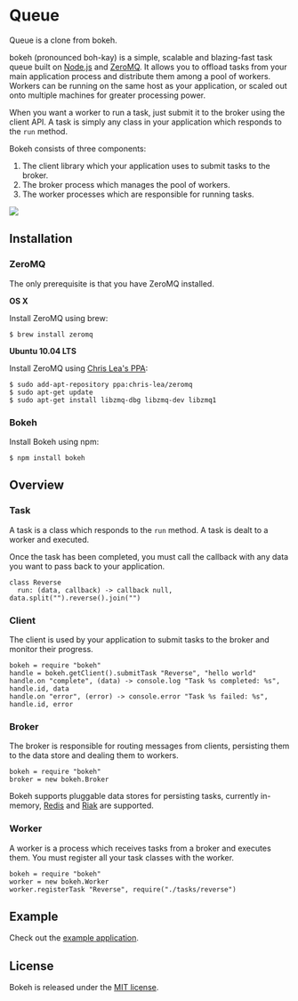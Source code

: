 # Queue

Queue is a clone from bokeh.

bokeh (pronounced boh-kay) is a simple, scalable and blazing-fast task queue built on [Node.js](http://nodejs.org) and [ZeroMQ](http://zeromq.org). It allows you to offload tasks from your main application process and distribute them among a pool of workers. Workers can be running on the same host as your application, or scaled out onto multiple machines for greater processing power.

When you want a worker to run a task, just submit it to the broker using the client API. A task is simply any class in your application which responds to the `run` method.

Bokeh consists of three components:

1. The client library which your application uses to submit tasks to the broker.
2. The broker process which manages the pool of workers.
3. The worker processes which are responsible for running tasks.

![](bokeh/raw/master/doc/bokeh.png)

## Installation

### ZeroMQ

The only prerequisite is that you have ZeroMQ installed.

**OS X**

Install ZeroMQ using brew:

    $ brew install zeromq

**Ubuntu 10.04 LTS**

Install ZeroMQ using [Chris Lea's PPA](https://launchpad.net/~chris-lea/+archive/zeromq):

    $ sudo add-apt-repository ppa:chris-lea/zeromq
    $ sudo apt-get update
    $ sudo apt-get install libzmq-dbg libzmq-dev libzmq1

### Bokeh

Install Bokeh using npm:

    $ npm install bokeh

## Overview

### Task

A task is a class which responds to the `run` method. A task is dealt to a worker and executed.

Once the task has been completed, you must call the callback with any data you want to pass back to your application.

    class Reverse
      run: (data, callback) -> callback null, data.split("").reverse().join("")

### Client

The client is used by your application to submit tasks to the broker and monitor their progress.

    bokeh = require "bokeh"
    handle = bokeh.getClient().submitTask "Reverse", "hello world"
    handle.on "complete", (data) -> console.log "Task %s completed: %s", handle.id, data
    handle.on "error", (error) -> console.error "Task %s failed: %s", handle.id, error

### Broker

The broker is responsible for routing messages from clients, persisting them to the data store and dealing them to workers.

    bokeh = require "bokeh"
    broker = new bokeh.Broker

Bokeh supports pluggable data stores for persisting tasks, currently in-memory, [Redis](http://redis.io/) and [Riak](http://basho.com/products/riak-overview/) are supported.

### Worker

A worker is a process which receives tasks from a broker and executes them. You must register all your task classes with the worker.

    bokeh = require "bokeh"
    worker = new bokeh.Worker
    worker.registerTask "Reverse", require("./tasks/reverse")

## Example

Check out the [example application](bokeh/tree/master/example).

## License

Bokeh is released under the [MIT license](bokeh/blob/master/LICENSE).
